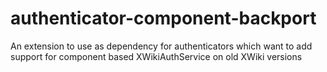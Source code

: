 # authenticator-component-backport
An extension to use as dependency for authenticators which want to add support for component based XWikiAuthService on old XWiki versions
